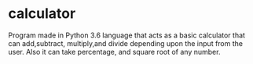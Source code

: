 # calculator



Program made in Python 3.6 language that acts as a basic calculator that can add,subtract, multiply,and divide depending upon the input from the user. Also it can take percentage, and square root of any number.
